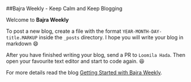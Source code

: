 ##Bajra Weekly - Keep Calm and Keep Blogging

Welcome to **Bajra Weekly**

To post a new blog, create a file with the format `YEAR-MONTH-DAY-title.MARKUP` inside the `_posts` directory. I hope you will write your blog in markdown :smile:

After you have finished writing your blog, send a PR to `Loomila Hada`. Then open your favourite text editor and start to code again. :laughing:

For more details read the blog [Getting Started with Bajra Weekly](http://http://blog.bajratechnologies.com/2016/09/07/Getting-Started-with-Bajra-Weekly/).
